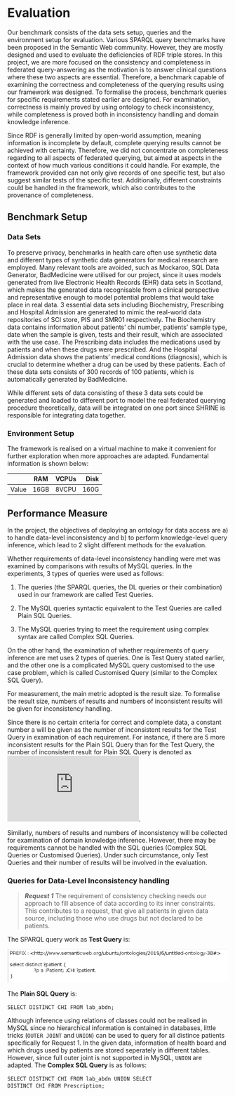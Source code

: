 # Evaluation
Our benchmark consists of the data sets setup, queries and the environment setup for evaluation. Various SPARQL query benchmarks have been proposed in the Semantic Web community. However, they are mostly designed and used to evaluate the deficiencies of RDF triple stores. In this project, we are more focused on the consistency and completeness in federated query-answering as the motivation is to answer clinical questions where these two aspects are essential. Therefore, a benchmark capable of examining the correctness and completeness of the querying results using our framework was designed. To formalise the process, benchmark queries for specific requirements stated earlier are designed. For examination, correctness is mainly proved by using ontology to check inconsistency, while completeness is proved both in inconsistency handling and domain knowledge inference.

Since RDF is generally limited by open-world assumption, meaning information is incomplete by default, complete querying results cannot be achieved with certainty. Therefore, we did not concentrate on completeness regarding to all aspects of federated querying, but aimed at aspects in the context of how much various conditions it could handle. For example, the framework provided can not only give records of one specific test, but also suggest similar tests of the specific test. Additionally, different constraints could be handled in the framework, which also contributes to the provenance of completeness.

## Benchmark Setup
### Data Sets
To preserve privacy, benchmarks in health care often use synthetic data and different types of synthetic data generators for medical research are employed. Many relevant tools are avoided, such as Mockaroo, SQL Data Generator, BadMedicine were utilised for our project, since it uses models generated from live Electronic Health Records (EHR) data sets in Scotland, which makes the generated data recognisable from a clinical perspective and representative enough to model potential problems that would take place in real data. 3 essential data sets including Biochemistry, Prescribing and Hospital Admission are generated to mimic the real-world data repositories of SCI store, PIS and SMR01 respectively. The Biochemistry data contains information about patients’ chi number, patients’ sample type, date when the sample is given, tests and their result, which are associated with the use case. The Prescribing data includes the medications used by patients and when these drugs were prescribed. And the Hospital Admission data shows the patients’ medical conditions (diagnosis), which is crucial to determine whether a drug can be used by these patients. Each of these data sets consists of 300 records of 100 patients, which is automatically generated by BadMedicine.

While different sets of data consisting of these 3 data sets could be generated and loaded to different port to model the real federated querying procedure theoretically, data will be integrated on one port since SHRINE is responsible for integrating data together.

### Environment Setup
The framework is realised on a virtual machine to make it convenient for further exploration when more approaches are adapted. Fundamental information is shown below:

|        | RAM    |VCPUs  | Disk  |
| -------|:------:|:-----:| -----:|
| Value  | 16GB   | 8VCPU | 160G  |

## Performance Measure
In the project, the objectives of deploying an ontology for data access are a) to handle data-level inconsistency and b) to perform knowledge-level query inference, which lead to 2 slight different methods for the evaluation.

Whether requirements of data-level inconsistency handling were met was examined by comparisons with results of MySQL queries. In the experiments, 3 types of queries were used as follows:

   1. The queries (the SPARQL queries, the DL queries or their combination) used in our framework are called Test Queries.  

   2. The MySQL queries syntactic equivalent to the Test Queries are called Plain SQL Queries.  

   3. The MySQL queries trying to meet the requirement using complex syntax are called Complex SQL Queries.  

On the other hand, the examination of whether requirements of query inference are met uses 2 types of queries. One is Test Query stated earlier, and the other one is a complicated MySQL query customised to the use case problem, which is called Customised Query (similar to the Complex SQL Query).

For measurement, the main metric adopted is the result size. To formalise the result size, numbers of results and numbers of inconsistent results will be given for inconsistency handling.

Since there is no certain criteria for correct and complete data, a constant number a will be given as the number of inconsistent results for the Test Query in examination of each requirement. For instance, if there are 5 more inconsistent results for the Plain SQL Query than for the Test Query, the number of inconsistent result for Plain SQL Query is denoted as 
![first equation](https://latex.codecogs.com/gif.latex?%5Calpha%20&plus;%205). 

Similarly, numbers of results and numbers of inconsistency will be collected for examination of domain knowledge inference. However, there may be requirements cannot be handled with the SQL queries (Complex SQL Queries or Customised Queries). Under such circumstance, only Test Queries and their number of results will be involved in the evaluation.

### Queries for Data-Level Inconsistency handling

> **_Request 1_** The requirement of consistency checking needs our approach to fill absence of data according to its inner constraints. This contributes to a request, that give all patients in given data source, including those who use drugs but not declared to be patients.

The SPARQL query work as **Test Query** is:

![the SPARQL query for the Request 1](RE1.png)

The **Plain SQL Query** is:
```
SELECT DISTINCT CHI FROM lab_abdn;
```
Although inference using relations of classes could not be realised in MySQL since no hierarchical information is contained in databases, little tricks (```OUTER JOINT``` and ```UNION```) can be used to query for all distince patients specifically for Request 1. In the given data, information of health board and which drugs used by patients are stored seperately in different tables. However, since full outer joint is not supported in MySQL, ```UNION``` are adapted. The **Complex SQL Query** is as follows:
```
SELECT DISTINCT CHI FROM lab_abdn UNION SELECT
DISTINCT CHI FROM Prescription;
```

